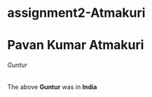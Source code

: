 # assignment2-Atmakuri

# Pavan Kumar Atmakuri

###### Guntur

The above **Guntur** was in **India**